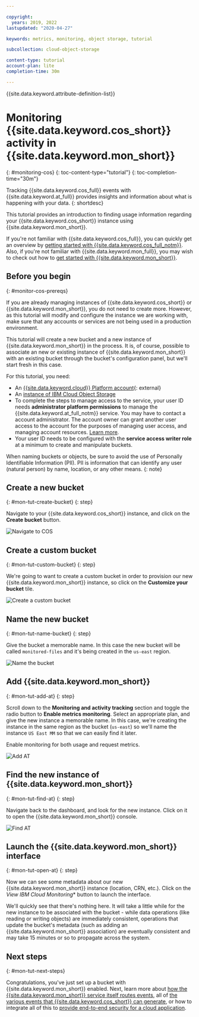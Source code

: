 ```yaml
---

copyright:
  years: 2019, 2022
lastupdated: "2020-04-27"

keywords: metrics, monitoring, object storage, tutorial

subcollection: cloud-object-storage

content-type: tutorial
account-plan: lite
completion-time: 30m

---
```


{{site.data.keyword.attribute-definition-list}}

# Monitoring {{site.data.keyword.cos_short}} activity in {{site.data.keyword.mon_short}}
{: #monitoring-cos}
{: toc-content-type="tutorial"} 
{: toc-completion-time="30m"} 

Tracking {{site.data.keyword.cos_full}} events with {{site.data.keyword.at_full}} provides insights and information about what is happening with your data. 
{: shortdesc}

This tutorial provides an introduction to finding usage information regarding your {{site.data.keyword.cos_short}} instance using {{site.data.keyword.mon_short}}. 

If you're not familiar with {{site.data.keyword.cos_full}}, you can quickly get an overview by [getting started with {{site.data.keyword.cos_full_notm}}](/docs/cloud-object-storage?topic=cloud-object-storage-getting-started-cloud-object-storage). Also, if you're not familiar with {{site.data.keyword.mon_full}}, you may wish to check out how to [get started with {{site.data.keyword.mon_short}}](/docs/Activity-Tracker-with-LogDNA?topic=Activity-Tracker-with-LogDNA-getting-started).

## Before you begin
{: #monitor-cos-prereqs}

If you are already managing instances of {{site.data.keyword.cos_short}} or {{site.data.keyword.mon_short}}, you do not need to create more. However, as this tutorial will modify and configure the instance we are working with, make sure that any accounts or services are not being used in a production environment. 

This tutorial will create a new bucket and a new instance of {{site.data.keyword.mon_short}} in the process.  It is, of course, possible to associate an new or existing instance of {{site.data.keyword.mon_short}} with an existing bucket through the bucket's configuration panel, but we'll start fresh in this case.

For this tutorial, you need:
- An [{{site.data.keyword.cloud}} Platform account](https://cloud.ibm.com){: external}
- An [instance of IBM Cloud Object Storage](http://cloud.ibm.com/catalog/services/cloud-object-storage)
- To complete the steps to manage access to the service, your user ID needs **administrator platform permissions** to manage the {{site.data.keyword.at_full_notm}} service. You may have to contact a account administrator. The account owner can grant another user access to the account for the purposes of managing user access, and managing account resources. [Learn more](/docs/account?topic=account-userroles).
- Your user ID needs to be configured with the **service access writer role** at a minimum to create and manipulate buckets.

When naming buckets or objects, be sure to avoid the use of Personally Identifiable Information (PII). PII is information that can identify any user (natural person) by name, location, or any other means.
{: note}

## Create a new bucket 
{: #mon-tut-create-bucket}
{: step}

Navigate to your {{site.data.keyword.cos_short}} instance, and click on the **Create bucket** button.

![Navigate to COS](https://s3.us.cloud-object-storage.appdomain.cloud/docs-resources/mon-tut-1-create-bucket.png)

## Create a custom bucket 
{: #mon-tut-custom-bucket}
{: step}

We're going to want to create a custom bucket in order to provision our new {{site.data.keyword.mon_short}} instance, so click on the **Customize your bucket** tile.

![Create a custom bucket](https://s3.us.cloud-object-storage.appdomain.cloud/docs-resources/mon-tut-2-custom-bucket.png)

## Name the new bucket 
{: #mon-tut-name-bucket}
{: step}

Give the bucket a memorable name.  In this case the new bucket will be called `monitored-files` and it's being created in the `us-east` region. 

![Name the bucket](https://s3.us.cloud-object-storage.appdomain.cloud/docs-resources/mon-tut-3-name-bucket.png)

## Add {{site.data.keyword.mon_short}}
{: #mon-tut-add-at}
{: step}

Scroll down to the **Monitoring and activity tracking** section and toggle the radio button to **Enable metrics monitoring**.  Select an appropriate plan, and give the new instance a memorable name.  In this case, we're creating the instance in the same region as the bucket (`us-east`) so we'll name the instance `US East MM` so that we can easily find it later.

Enable monitoring for both usage and request metrics.

![Add AT](https://s3.us.cloud-object-storage.appdomain.cloud/docs-resources/mon-tut-4-add.png)

## Find the new instance of {{site.data.keyword.mon_short}}
{: #mon-tut-find-at}
{: step}

Navigate back to the dashboard, and look for the new instance. Click on it to open the {{site.data.keyword.mon_short}} console.

![Find AT](https://s3.us.cloud-object-storage.appdomain.cloud/docs-resources/mon-tut-5-find.png)

## Launch the {{site.data.keyword.mon_short}} interface
{: #mon-tut-open-at}
{: step}

Now we can see some metadata about our new {{site.data.keyword.mon_short}} instance (location, CRN, etc.).  Click on the *View IBM Cloud Monitoring** button to launch the interface.

We'll quickly see that there's nothing here.  It will take a little while for the new instance to be associated with the bucket - while data operations (like reading or writing objects) are immediately consistent, operations that update the bucket's metadata (such as adding an {{site.data.keyword.mon_short}} association) are eventually consistent and may take 15 minutes or so to propagate across the system.


## Next steps
{: #mon-tut-next-steps}

Congratulations, you've just set up a bucket with {{site.data.keyword.mon_short}} enabled. Next, learn more about [how the {{site.data.keyword.mon_short}} service itself routes events](/docs/activity-tracker?topic=activity-tracker-getting-started-routing), all of [the various events that {{site.data.keyword.cos_short}} can generate](/docs/cloud-object-storage?topic=cloud-object-storage-at-events), or how to integrate all of this to [provide end-to-end security for a cloud application](/docs/solution-tutorials?topic=solution-tutorials-cloud-e2e-security).
